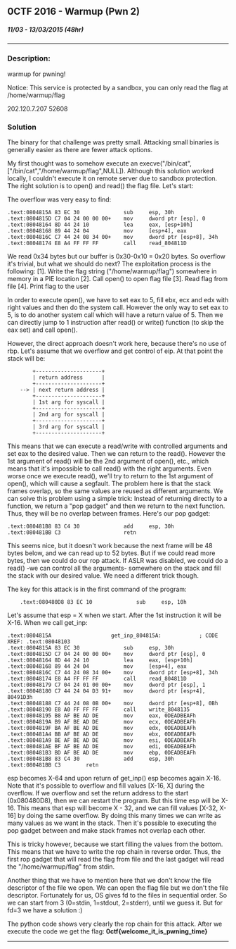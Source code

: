 
## 0CTF 2016 - Warmup (Pwn 2)
##### 11/03 - 13/03/2015 (48hr)
___
### Description: 
 warmup for pwning!

Notice: This service is protected by a sandbox, you can only read the flag  at /home/warmup/flag

202.120.7.207 52608

### Solution

The binary for that challenge was pretty small. Attacking small binaries is generally easier as
there are fewer attack options.

My first thought was to somehow execute an execve("/bin/cat", ["/bin/cat","/home/warmup/flag",NULL]).
Although this solution worked locally, I couldn't execute it on remote server due to sandbox
protection. The right solution is to open() and read() the flag file. Let's start:

The overflow was very easy to find:
```assembly
.text:0804815A 83 EC 30              sub     esp, 30h
.text:0804815D C7 04 24 00 00 00+    mov     dword ptr [esp], 0
.text:08048164 8D 44 24 10           lea     eax, [esp+10h]
.text:08048168 89 44 24 04           mov     [esp+4], eax
.text:0804816C C7 44 24 08 34 00+    mov     dword ptr [esp+8], 34h
.text:08048174 E8 A4 FF FF FF        call    read_804811D
```
We read 0x34 bytes but our buffer is 0x30-0x10 = 0x20 bytes. So overflow it's trivial, but what we
should do next? The exploitation process is the following:
	[1]. Write the flag string ("/home/warmup/flag") somewhere in memory in a PIE location
	[2]. Call open() to open flag file
	[3]. Read flag from file
	[4]. Print flag to the user

In order to execute open(), we have to set eax to 5, fill ebx, ecx and edx with right values and
then do the system call. However the only way to set eax to 5, is to do another system call which
will have a return value of 5. Then we can directly jump to 1 instruction after read() or write()
function (to skip the eax set) and call open().

However, the direct approach doesn't work here, because there's no use of rbp. Let's assume that 
we overflow and get control of eip. At that point the stack will be:
```
		+---------------------+
		| return address      | 
		+---------------------+
	-->	| next return address | 
		+---------------------+
		| 1st arg for syscall | 
		+---------------------+
		| 2nd arg for syscall | 
		+---------------------+
		| 3rd arg for syscall | 
		+---------------------+
```
This means that we can execute a read/write with controlled arguments and set eax to the desired
value. Then we can return to the read(). However the 1st argument of read() will be the 2nd 
argument of open(), etc., which means that it's impossible to call read() with the right arguments.
Even worse once we execute read(), we'll try to return to the 1st argument of open(), which will
cause a segfault. The problem here is that the stack frames overlap, so the same values are reused
as different arguments. We can solve this problem using a simple trick: Instead of returning 
directly to a function, we return a "pop gadget" and then we return to the next function. Thus,
they will be no overlap between frames. Here's our pop gadget:
```assembly
.text:080481B8 83 C4 30              add     esp, 30h
.text:080481BB C3                    retn
```
This seems nice, but it doesn't work because the next frame will be 48 bytes below, and we
can read up to 52 bytes. But if we could read more bytes, then we could do our rop attack. If 
ASLR was disabled, we could do a read() -we can control all the arguments- somewhere on the stack
and fill the stack with our desired value. We need a different trick though.

The key for this attack is in the first command of the program:
```assembly
	.text:080480D8 83 EC 10              sub     esp, 10h
```
Let's assume that esp = X when we start. After the 1st instruction it will be X-16. When we call
get_inp:
```assembly
.text:0804815A                   get_inp_804815A:            ; CODE XREF: .text:08048103
.text:0804815A 83 EC 30              sub     esp, 30h
.text:0804815D C7 04 24 00 00 00+    mov     dword ptr [esp], 0
.text:08048164 8D 44 24 10           lea     eax, [esp+10h]
.text:08048168 89 44 24 04           mov     [esp+4], eax
.text:0804816C C7 44 24 08 34 00+    mov     dword ptr [esp+8], 34h
.text:08048174 E8 A4 FF FF FF        call    read_804811D
.text:08048179 C7 04 24 01 00 00+    mov     dword ptr [esp], 1
.text:08048180 C7 44 24 04 D3 91+    mov     dword ptr [esp+4], 80491D3h
.text:08048188 C7 44 24 08 0B 00+    mov     dword ptr [esp+8], 0Bh
.text:08048190 E8 A0 FF FF FF        call    write_8048135
.text:08048195 B8 AF BE AD DE        mov     eax, 0DEADBEAFh
.text:0804819A B9 AF BE AD DE        mov     ecx, 0DEADBEAFh
.text:0804819F BA AF BE AD DE        mov     edx, 0DEADBEAFh
.text:080481A4 BB AF BE AD DE        mov     ebx, 0DEADBEAFh
.text:080481A9 BE AF BE AD DE        mov     esi, 0DEADBEAFh
.text:080481AE BF AF BE AD DE        mov     edi, 0DEADBEAFh
.text:080481B3 BD AF BE AD DE        mov     ebp, 0DEADBEAFh
.text:080481B8 83 C4 30              add     esp, 30h
.text:080481BB C3        retn
```

esp becomes X-64 and upon return of get_inp() esp becomes again X-16. Note that it's possible to
overflow and fill values [X-16, X] during the overflow. If we overflow and set the return address
to the start (0x080480D8), then we can restart the program. But this time esp will be X-16. This
means that esp will become X - 32, and we can fill values [X-32, X-16] by doing the same overflow.
By doing this many times we can write as many values as we want in the stack. Then it's possible to
executing the pop gadget between and make stack frames not overlap each other.

This is tricky however, because we start filling the values from the bottom. This means that 
we have to write the rop chain in reverse order. Thus, the first rop gadget that will read 
the flag from file and the last gadget will read the "/home/warmup/flag" from stdin.

Another thing that we have to mention here that we don't know the file descriptor of the file
we open. We can open the flag file but we don't the file descriptor. Fortunately for us, OS
gives fd to the files in sequential order. So we can start from 3 (0=stdin, 1=stdout, 2=stderr),
until we guess it. But for fd=3 we have a solution :)

The python code shows very clearly the rop chain for this attack. After we execute the code we
get the flag: **0ctf{welcome_it_is_pwning_time}**
___